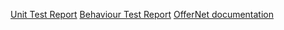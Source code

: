 [Unit Test Report](unit-tests/index.html)
[Behaviour Test Report](cucumber-html-reports/overview-features.html)
[OfferNet documentation](offernet-docs-bookdown/index.html)
